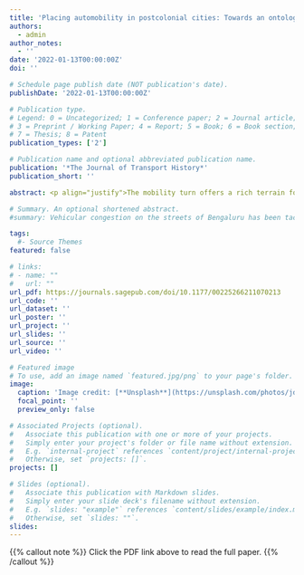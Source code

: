 ```yaml
---
title: 'Placing automobility in postcolonial cities: Towards an ontology of a displaced past'
authors:
  - admin
author_notes:
  - ''
date: '2022-01-13T00:00:00Z'
doi: ''

# Schedule page publish date (NOT publication's date).
publishDate: '2022-01-13T00:00:00Z'

# Publication type.
# Legend: 0 = Uncategorized; 1 = Conference paper; 2 = Journal article;
# 3 = Preprint / Working Paper; 4 = Report; 5 = Book; 6 = Book section;
# 7 = Thesis; 8 = Patent
publication_types: ['2']

# Publication name and optional abbreviated publication name.
publication: '*The Journal of Transport History*'
publication_short: ''

abstract: <p align="justify">The mobility turn offers a rich terrain for research to investigate the exercise of politics and power in movement through attention to associated meanings and practices. Despite this, the ontologies that can anchor this research within a historical imagination remains largely uncharted. Happily for us, coming from the opposite direction history, and especially the field of transport history, has grappled with mobilizing history in the face of the mobility turn. Several scholars have offered “usable past” as a mode of mobilizing mobility cultures of the past to inform policy actors about future choices. But is the ontology of a usable past appropriate for countries enmeshed within pre/post/colonial histories of displacement in their society and culture? Employing a case of automobilization in the city of Bengaluru in India, this paper sketches an exposition of the “displaced past” in sedimented residues that continues to live and contest the enterprise of automobility.</p>

# Summary. An optional shortened abstract.
#summary: Vehicular congestion on the streets of Bengaluru has been tackled, since the late 1990s at least, through a hybrid coalition of actors, technologies, norms, and discourses that have political consequences.

tags:
  #- Source Themes
featured: false

# links:
# - name: ""
#   url: ""
url_pdf: https://journals.sagepub.com/doi/10.1177/00225266211070213
url_code: ''
url_dataset: ''
url_poster: ''
url_project: ''
url_slides: ''
url_source: ''
url_video: ''

# Featured image
# To use, add an image named `featured.jpg/png` to your page's folder.
image:
  caption: 'Image credit: [**Unsplash**](https://unsplash.com/photos/jdD8gXaTZsc)'
  focal_point: ''
  preview_only: false

# Associated Projects (optional).
#   Associate this publication with one or more of your projects.
#   Simply enter your project's folder or file name without extension.
#   E.g. `internal-project` references `content/project/internal-project/index.md`.
#   Otherwise, set `projects: []`.
projects: []

# Slides (optional).
#   Associate this publication with Markdown slides.
#   Simply enter your slide deck's filename without extension.
#   E.g. `slides: "example"` references `content/slides/example/index.md`.
#   Otherwise, set `slides: ""`.
slides:
---
```


{{% callout note %}}
Click the PDF link above to read the full paper.
{{% /callout %}}